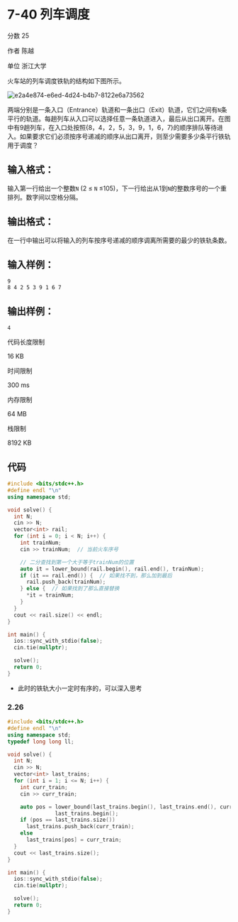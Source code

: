 # **7-40 列车调度**

分数 25

作者 陈越

单位 浙江大学

火车站的列车调度铁轨的结构如下图所示。

![e2a4e874-e6ed-4d24-b4b7-8122e6a73562](https://gitee.com/chen-houchao/images/raw/master/e2a4e874-e6ed-4d24-b4b7-8122e6a73562.png)

两端分别是一条入口（Entrance）轨道和一条出口（Exit）轨道，它们之间有`N`条平行的轨道。每趟列车从入口可以选择任意一条轨道进入，最后从出口离开。在图中有9趟列车，在入口处按照{8，4，2，5，3，9，1，6，7}的顺序排队等待进入。如果要求它们必须按序号递减的顺序从出口离开，则至少需要多少条平行铁轨用于调度？

## 输入格式：

输入第一行给出一个整数`N` (2 ≤ `N` ≤105)，下一行给出从1到`N`的整数序号的一个重排列。数字间以空格分隔。

## 输出格式：

在一行中输出可以将输入的列车按序号递减的顺序调离所需要的最少的铁轨条数。

## 输入样例：

```in
9
8 4 2 5 3 9 1 6 7
```

## 输出样例：

```out
4
```

代码长度限制

16 KB

时间限制

300 ms

内存限制

64 MB

栈限制

8192 KB

## 代码

```cpp
#include <bits/stdc++.h>
#define endl "\n"
using namespace std;

void solve() {
  int N;
  cin >> N;
  vector<int> rail;
  for (int i = 0; i < N; i++) {
    int trainNum;
    cin >> trainNum;  // 当前火车序号

    // 二分查找到第一个大于等于trainNum的位置
    auto it = lower_bound(rail.begin(), rail.end(), trainNum);
    if (it == rail.end()) {  // 如果找不到，那么加到最后
      rail.push_back(trainNum);
    } else {  // 如果找到了那么直接替换
      *it = trainNum;
    }
  }
  cout << rail.size() << endl;
}

int main() {
  ios::sync_with_stdio(false);
  cin.tie(nullptr);

  solve();
  return 0;
}
```

- 此时的铁轨大小一定时有序的，可以深入思考

### 2.26

```cpp
#include <bits/stdc++.h>
#define endl "\n"
using namespace std;
typedef long long ll;

void solve() {
  int N;
  cin >> N;
  vector<int> last_trains;
  for (int i = 1; i <= N; i++) {
    int curr_train;
    cin >> curr_train;

    auto pos = lower_bound(last_trains.begin(), last_trains.end(), curr_train) -
               last_trains.begin();
    if (pos == last_trains.size())
      last_trains.push_back(curr_train);
    else
      last_trains[pos] = curr_train;
  }
  cout << last_trains.size();
}

int main() {
  ios::sync_with_stdio(false);
  cin.tie(nullptr);

  solve();
  return 0;
}
```

